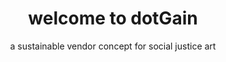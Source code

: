 ---
template: HomePage
slug: ''
title: welcome to dotGain
featuredImage: './images/downtown.jpg'
subtitle: >-
  ### a sustainable vendor concept for social justice art

accordion:
  - content: >-
      [PAALF](https://www.paalf.org/)<br>
      [Trusted Print Shops](https://docs.google.com/spreadsheets/u/0/d/1EBw1Hh9xrzKvplJZ6NEeNvglrBeIKSHXHeeWwri6Nao/htmlview#)<br>
      [Don't Shoot PDX](https://www.outletpdx.com/)<br>
      [Black Resilience Fund](https://www.blackresiliencefund.com/)<br>
      [Snack Bloc PDX](https://snackbloc.party/)<br>
      [Black Food Sovereignty Coalition](https://blackfoodnw.org/)<br>
      [BLM PDX](https://blackpdx.com/destination/portland/black-lives-matter-pdx/)<br>
      [NAACP PDX](https://www.pdxnaacp.org/)<br>
      [Care Not Cops PDX](https://www.carenotcops.org/)<br>
      [Pool Resources](https://www.instagram.com/pool_resources/)<br>
      [For Freedoms](https://www.forfreedoms.org/)<br>
      [OutletPDX](https://www.outletpdx.com/)<br>
      [Design Resistance](https://designresistance.com/)<br>
      [Amplifier](https://amplifier.org/)
      
    title: RESOURCES & ALLIES
  - content: >-
      [GatsbyJS](https://www.gatsbyjs.com/)
    title: DOTGAIN TECH STACK
  
meta:
  description: >-
    a sustainable vendor concept for social justice art
  title: art for equity
---
